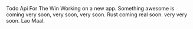 Todo Api For The Win
Working on a new app.
Something awesome is coming very soon, very soon, very soon.
Rust coming real soon. 
very very soon.
Lao Maal.
